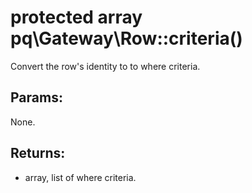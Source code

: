# protected array pq\Gateway\Row::criteria()

Convert the row's identity to to where criteria.

## Params:

None.

## Returns:

* array, list of where criteria.
